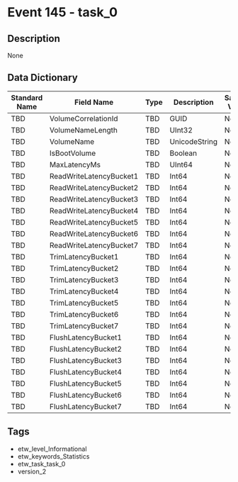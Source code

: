# Event 145 - task_0

## Description
None

## Data Dictionary
|Standard Name|Field Name|Type|Description|Sample Value|
|---|---|---|---|---|
|TBD|VolumeCorrelationId|TBD|GUID|None|None|
|TBD|VolumeNameLength|TBD|UInt32|None|None|
|TBD|VolumeName|TBD|UnicodeString|None|None|
|TBD|IsBootVolume|TBD|Boolean|None|None|
|TBD|MaxLatencyMs|TBD|UInt64|None|None|
|TBD|ReadWriteLatencyBucket1|TBD|Int64|None|None|
|TBD|ReadWriteLatencyBucket2|TBD|Int64|None|None|
|TBD|ReadWriteLatencyBucket3|TBD|Int64|None|None|
|TBD|ReadWriteLatencyBucket4|TBD|Int64|None|None|
|TBD|ReadWriteLatencyBucket5|TBD|Int64|None|None|
|TBD|ReadWriteLatencyBucket6|TBD|Int64|None|None|
|TBD|ReadWriteLatencyBucket7|TBD|Int64|None|None|
|TBD|TrimLatencyBucket1|TBD|Int64|None|None|
|TBD|TrimLatencyBucket2|TBD|Int64|None|None|
|TBD|TrimLatencyBucket3|TBD|Int64|None|None|
|TBD|TrimLatencyBucket4|TBD|Int64|None|None|
|TBD|TrimLatencyBucket5|TBD|Int64|None|None|
|TBD|TrimLatencyBucket6|TBD|Int64|None|None|
|TBD|TrimLatencyBucket7|TBD|Int64|None|None|
|TBD|FlushLatencyBucket1|TBD|Int64|None|None|
|TBD|FlushLatencyBucket2|TBD|Int64|None|None|
|TBD|FlushLatencyBucket3|TBD|Int64|None|None|
|TBD|FlushLatencyBucket4|TBD|Int64|None|None|
|TBD|FlushLatencyBucket5|TBD|Int64|None|None|
|TBD|FlushLatencyBucket6|TBD|Int64|None|None|
|TBD|FlushLatencyBucket7|TBD|Int64|None|None|

## Tags
* etw_level_Informational
* etw_keywords_Statistics
* etw_task_task_0
* version_2